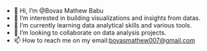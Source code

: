 - 👋 Hi, I’m @Bovas Mathew Babu
- 👀 I’m interested in building visualizations and insights from datas.
- 🌱 I’m currently learning data analytical skills and various tools.
- 💞️ I’m looking to collaborate on data analysis projects.
- 📫 How to reach me on my email:bovasmathew007@gmail.com

<!---
BovasTheAnalyst/BovasTheAnalyst is a ✨ special ✨ repository because its `README.md` (this file) appears on your GitHub profile.
You can click the Preview link to take a look at your changes.
--->
